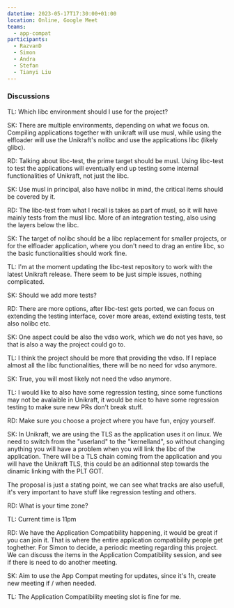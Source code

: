 ```yaml
---
datetime: 2023-05-17T17:30:00+01:00
location: Online, Google Meet
teams:
  - app-compat
participants:
  - RazvanD
  - Simon
  - Andra
  - Stefan
  - Tianyi Liu
---
```


### Discussions

TL: Which libc environment should I use for the project?

SK: There are multiple environments, depending on what we focus on.
Compiling applications together with unikraft will use musl, while using the elfloader will use the Unikraft's nolibc and use the applications libc (likely glibc).

RD: Talking about libc-test, the prime target should be musl.
Using libc-test to test the applications will eventually end up testing some internal functionalities of Unikraft, not just the libc.

SK: Use musl in principal, also have nolibc in mind, the critical items should be covered by it.

RD: The libc-test from what I recall is takes as part of musl, so it will have mainly tests from the musl libc.
More of an integration testing, also using the layers below the libc.

SK: The target of nolibc should be a libc replacement for smaller projects, or for the elfloader application, where you don't need to drag an entire libc, so the basic functionalities should work fine.

TL: I'm at the moment updating the libc-test repository to work with the latest Unikraft release.
There seem to be just simple issues, nothing complicated.

SK: Should we add more tests?

RD: There are more options, after libc-test gets ported, we can focus on extending the testing interface, cover more areas, extend existing tests, test also nolibc etc.

SK: One aspect could be also the vdso work, which we do not yes have, so that is also a way the project could go to.

TL: I think the project should be more that providing the vdso.
If I replace almost all the libc functionalities, there will be no need for vdso anymore.

SK: True, you will most likely not need the vdso anymore.

TL: I would like to also have some regression testing, since some functions may not be avalaible in Unikraft, it would be nice to have some regression testing to make sure new PRs don't break stuff.

RD: Make sure you choose a project where you have fun, enjoy yourself.

SK: In Unikraft, we are using the TLS as the application uses it on linux.
We need to switch from the "userland" to the "kernelland", so without changing anything you will have a problem when you will link the libc of the application.
There will be a TLS chain coming from the application and you will have the Unikraft TLS, this could be an aditionnal step towards the dinamic linking with the PLT GOT.

The proposal is just a stating point, we can see what tracks are also usefull, it's very important to have stuff like regression testing and others.

RD: What is your time zone?

TL: Current time is 11pm

RD: We have the Application Compatibility happening, it would be great if you can join it.
That is where the entire application compatibility people get toghether.
For Simon to decide, a periodic meeting regarding this project.
We can discuss the items in the Application Compatibility session, and see if there is need to do another meeting.

SK: Aim to use the App Compat meeting for updates, since it's 1h, create new meeting if / when needed.

TL: The Application Compatibility meeting slot is fine for me.
